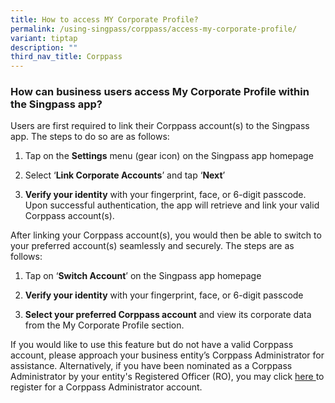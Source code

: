 ```yaml
---
title: How to access MY Corporate Profile?
permalink: /using-singpass/corppass/access-my-corporate-profile/
variant: tiptap
description: ""
third_nav_title: Corppass
---
```

<h3>How can business users access My Corporate Profile within the Singpass app?</h3>
<p>Users are first required to link their Corppass account(s) to the Singpass
app. The steps to do so are as follows:</p>
<ol data-tight="true" class="tight">
<li>
<p>Tap on the <strong>Settings</strong> menu (gear icon) on the Singpass app
homepage&nbsp;&nbsp;</p>
</li>
<li>
<p>Select ‘<strong>Link Corporate Accounts</strong>’ and tap ‘<strong>Next</strong>’&nbsp;&nbsp;</p>
</li>
<li>
<p><strong>Verify your identity</strong> with your fingerprint, face, or 6-digit
passcode. Upon successful authentication, the app will retrieve and link
your valid Corppass account(s).</p>
<p></p>
</li>
</ol>
<p>After linking your Corppass account(s), you would then be able to switch
to your preferred account(s) seamlessly and securely. The steps are as
follows:</p>
<ol data-tight="true" class="tight">
<li>
<p>Tap on ‘<strong>Switch Account</strong>’ on the Singpass app homepage&nbsp;&nbsp;</p>
</li>
<li>
<p><strong>Verify your identity</strong> with your fingerprint, face, or 6-digit
passcode&nbsp;</p>
</li>
<li>
<p><strong>Select your preferred Corppass account</strong> and view its corporate
data from the My Corporate Profile section.</p>
</li>
</ol>
<p>If you would like to use this feature but do not have a valid Corppass
account, please approach your business entity’s Corppass Administrator
for assistance. Alternatively, if you have been nominated as a Corppass
Administrator by your entity's Registered Officer (RO), you may click
<a href="https://www.corppass.gov.sg/" rel="noopener" target="_blank"><u>here</u>
</a>to register for a Corppass Administrator account.</p>
<p></p>
<p></p>